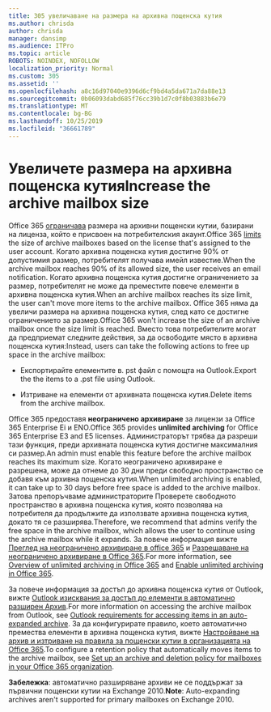 ```yaml
---
title: 305 увеличаване на размера на архивна пощенска кутия
ms.author: chrisda
author: chrisda
manager: dansimp
ms.audience: ITPro
ms.topic: article
ROBOTS: NOINDEX, NOFOLLOW
localization_priority: Normal
ms.custom: 305
ms.assetid: ''
ms.openlocfilehash: a8c16d97040e9396d6cf9bd4a5da671a7da88e13
ms.sourcegitcommit: 0b06093dabd685f76cc39b1d7c0f8b03883b6e79
ms.translationtype: MT
ms.contentlocale: bg-BG
ms.lasthandoff: 10/25/2019
ms.locfileid: "36661789"
---
```

# <a name="increase-the-archive-mailbox-size"></a><span data-ttu-id="de305-102">Увеличете размера на архивна пощенска кутия</span><span class="sxs-lookup"><span data-stu-id="de305-102">Increase the archive mailbox size</span></span>

<span data-ttu-id="de305-103">Office 365 [ограничава](https://docs.microsoft.com/office365/servicedescriptions/exchange-online-service-description/exchange-online-limits#mailbox-storage-limits) размера на архивни пощенски кутии, базирани на лиценза, който е присвоен на потребителския акаунт.</span><span class="sxs-lookup"><span data-stu-id="de305-103">Office 365 [limits](https://docs.microsoft.com/office365/servicedescriptions/exchange-online-service-description/exchange-online-limits#mailbox-storage-limits) the size of archive mailboxes based on the license that's assigned to the user account.</span></span> <span data-ttu-id="de305-104">Когато архивна пощенска кутия достигне 90% от допустимия размер, потребителят получава имейл известие.</span><span class="sxs-lookup"><span data-stu-id="de305-104">When the archive mailbox reaches 90% of its allowed size, the user receives an email notification.</span></span> <span data-ttu-id="de305-105">Когато архивна пощенска кутия достигне ограничението за размер, потребителят не може да преместите повече елементи в архивна пощенска кутия.</span><span class="sxs-lookup"><span data-stu-id="de305-105">When an archive mailbox reaches its size limit, the user can't move more items to the archive mailbox.</span></span> <span data-ttu-id="de305-106">Office 365 няма да увеличи размера на архивна пощенска кутия, след като се достигне ограничението за размер.</span><span class="sxs-lookup"><span data-stu-id="de305-106">Office 365 won't increase the size of an archive mailbox once the size limit is reached.</span></span> <span data-ttu-id="de305-107">Вместо това потребителите могат да предприемат следните действия, за да освободите място в архивна пощенска кутия:</span><span class="sxs-lookup"><span data-stu-id="de305-107">Instead, users can take the following actions to free up space in the archive mailbox:</span></span>

- <span data-ttu-id="de305-108">Експортирайте елементите в. pst файл с помощта на Outlook.</span><span class="sxs-lookup"><span data-stu-id="de305-108">Export the the items to a .pst file using Outlook.</span></span>

- <span data-ttu-id="de305-109">Изтриване на елементи от архивната пощенска кутия.</span><span class="sxs-lookup"><span data-stu-id="de305-109">Delete items from the archive mailbox.</span></span>

<span data-ttu-id="de305-110">Office 365 предоставя **неограничено архивиране** за лицензи за Office 365 Enterprise Еi и ЕNO.</span><span class="sxs-lookup"><span data-stu-id="de305-110">Office 365 provides **unlimited archiving** for Office 365 Enterprise E3 and E5 licenses.</span></span> <span data-ttu-id="de305-111">Администраторът трябва да разреши тази функция, преди архивната пощенска кутия достигне максималния си размер.</span><span class="sxs-lookup"><span data-stu-id="de305-111">An admin must enable this feature before the archive mailbox reaches its maximum size.</span></span> <span data-ttu-id="de305-112">Когато неограничено архивиране е разрешена, може да отнеме до 30 дни преди свободно пространство се добавя към архивна пощенска кутия.</span><span class="sxs-lookup"><span data-stu-id="de305-112">When unlimited archiving is enabled, it can take up to 30 days before free space is added to the archive mailbox.</span></span> <span data-ttu-id="de305-113">Затова препоръчваме администраторите Проверете свободното пространство в архивна пощенска кутия, която позволява на потребителя да продължите да използвате архивна пощенска кутия, докато тя се разширява.</span><span class="sxs-lookup"><span data-stu-id="de305-113">Therefore, we recommend that admins verify the free space in the archive mailbox, which allows the user to continue using the archive mailbox while it expands.</span></span> <span data-ttu-id="de305-114">За повече информация вижте [Преглед на неограничено архивиране в office 365](https://docs.microsoft.com/office365/securitycompliance/unlimited-archiving) и [Разрешаване на неограничено архивиране в Office 365](https://docs.microsoft.com/office365/securitycompliance/enable-unlimited-archiving).</span><span class="sxs-lookup"><span data-stu-id="de305-114">For more information, see [Overview of unlimited archiving in Office 365](https://docs.microsoft.com/office365/securitycompliance/unlimited-archiving) and [Enable unlimited archiving in Office 365](https://docs.microsoft.com/office365/securitycompliance/enable-unlimited-archiving).</span></span>

<span data-ttu-id="de305-115">За повече информация за достъп до архивна пощенска кутия от Outlook, вижте [Outlook изисквания за достъп до елементи в автоматично разширен Архив](https://docs.microsoft.com/office365/securitycompliance/unlimited-archiving#outlook-requirements-for-accessing-items-in-an-auto-expanded-archive).</span><span class="sxs-lookup"><span data-stu-id="de305-115">For more information on accessing the archive mailbox from Outlook, see [Outlook requirements for accessing items in an auto-expanded archive](https://docs.microsoft.com/office365/securitycompliance/unlimited-archiving#outlook-requirements-for-accessing-items-in-an-auto-expanded-archive).</span></span> <span data-ttu-id="de305-116">За да конфигурирате правило, което автоматично премества елементи в архивна пощенска кутия, вижте [Настройване на архив и изтриване на правила за пощенски кутии в организацията на Office 365](https://docs.microsoft.com/office365/securitycompliance/set-up-an-archive-and-deletion-policy-for-mailboxes).</span><span class="sxs-lookup"><span data-stu-id="de305-116">To configure a retention policy that automatically moves items to the archive mailbox, see [Set up an archive and deletion policy for mailboxes in your Office 365 organization](https://docs.microsoft.com/office365/securitycompliance/set-up-an-archive-and-deletion-policy-for-mailboxes).</span></span>

<span data-ttu-id="de305-117">**Забележка**: автоматично разширяване архиви не се поддържат за първични пощенски кутии на Exchange 2010.</span><span class="sxs-lookup"><span data-stu-id="de305-117">**Note**: Auto-expanding archives aren't supported for primary mailboxes on Exchange 2010.</span></span>
